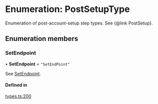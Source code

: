 # Enumeration: PostSetupType

Enumeration of post-account-setup step types. See {@link PostSetup}.

## Enumeration members

### SetEndpoint

• **SetEndpoint** = `"SetEndPoint"`

See [SetEndpoint](PostSetupType.md#setendpoint).

#### Defined in

[types.ts:200](https://github.com/coda/packs-sdk/blob/main/types.ts#L200)
